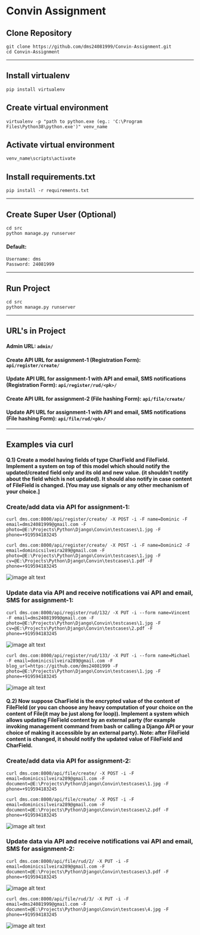 # Convin Assignment 
## Clone Repository
```
git clone https://github.com/dms24081999/Convin-Assignment.git
cd Convin-Assignment
```
***
## Install virtualenv
```
pip install virtualenv 
```
## Create virtual environment
```
virtualenv -p "path to python.exe (eg.: 'C:\Program Files\Python38\python.exe')" venv_name
```
## Activate virtual environment
```
venv_name\scripts\activate  
```
## Install requirements.txt
```
pip install -r requirements.txt 
```
***
## Create Super User (Optional)
```
cd src
python manage.py runserver
```
#### Default:
```
Username: dms
Password: 24081999
```
***
## Run Project
```
cd src
python manage.py runserver
```
***
## URL's in Project
#### Admin URL: ```admin/```
#### Create API URL for assignment-1 (Registration Form): ```api/register/create/```
#### Update API URL for assignment-1 with API and email, SMS notifications (Registration Form): ```api/register/rud/<pk>/```
#### Create API URL for assignment-2 (File hashing Form): ```api/file/create/```
#### Update API URL for assignment-1 with API and email, SMS notifications (File hashing Form): ```api/file/rud/<pk>/```
*** 

## Examples via curl
#### Q.1) Create a model having fields of type CharField and FileField. Implement a system on top of this model which should notify the updated/created field only and its old and new value. (it shouldn’t notify about the field which is not updated). It should also notify in case content of FileField is changed. [You may use signals or any other mechanism of your choice.]   

### Create/add data via API for assignment-1:
```
curl dms.com:8000/api/register/create/ -X POST -i -F name=Dominic -F email=dms24081999@gmail.com -F photo=@E:\Projects\Python\Django\Convin\testcases\1.jpg -F phone=+919594183245
```
```
curl dms.com:8000/api/register/create/ -X POST -i -F name=Dominic2 -F email=dominicsilveira289@gmail.com -F photo=@E:\Projects\Python\Django\Convin\testcases\1.jpg -F cv=@E:\Projects\Python\Django\Convin\testcases\1.pdf -F phone=+919594183245
```
![image alt text](docs/images/1.png)

### Update data via API and receive notifications vai API and email, SMS for assignment-1:
```
curl dms.com:8000/api/register/rud/132/ -X PUT -i --form name=Vincent -F email=dms24081999@gmail.com -F photo=@E:\Projects\Python\Django\Convin\testcases\1.jpg -F cv=@E:\Projects\Python\Django\Convin\testcases\2.pdf -F phone=+919594183245
```
![image alt text](docs/images/2.png)

```
curl dms.com:8000/api/register/rud/133/ -X PUT -i --form name=Michael -F email=dominicsilveira289@gmail.com -F blog_url=https://github.com/dms24081999 -F photo=@E:\Projects\Python\Django\Convin\testcases\1.jpg -F phone=+919594183245
```
![image alt text](docs/images/3.png)

#### Q.2) Now suppose CharField is the encrypted value of the content of FileFIeld (or you can choose any heavy computation of your choice on the content of File(it may be just along for loop)). Implement a system which allows updating FileField content by an external party (for example invoking management command from bash or calling a Django API or your choice of making it accessible by an external party). Note: after FileField content is changed, it should notify the updated value of FileField and CharField. 
### Create/add data via API for assignment-2:
```
curl dms.com:8000/api/file/create/ -X POST -i -F email=dominicsilveira289@gmail.com -F document=@E:\Projects\Python\Django\Convin\testcases\1.jpg -F phone=+919594183245
```
```
curl dms.com:8000/api/file/create/ -X POST -i -F email=dominicsilveira289@gmail.com -F document=@E:\Projects\Python\Django\Convin\testcases\2.pdf -F phone=+919594183245
```
![image alt text](docs/images/4.png)

### Update data via API and receive notifications vai API and email, SMS for assignment-2:
```
curl dms.com:8000/api/file/rud/2/ -X PUT -i -F email=dominicsilveira289@gmail.com -F document=@E:\Projects\Python\Django\Convin\testcases\3.pdf -F phone=+919594183245
```
![image alt text](docs/images/5.png)

```
curl dms.com:8000/api/file/rud/3/ -X PUT -i -F email=dms24081999@gmail.com -F document=@E:\Projects\Python\Django\Convin\testcases\4.jpg -F phone=+919594183245
```
![image alt text](docs/images/6.png)